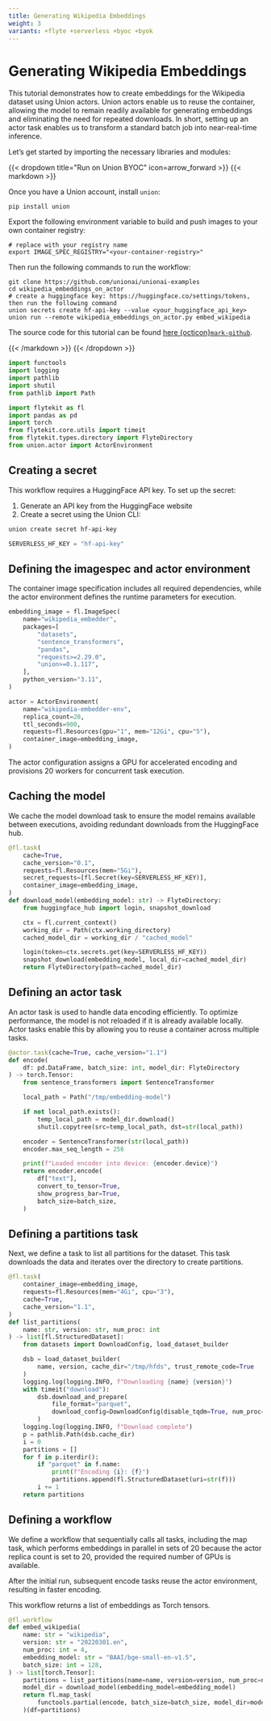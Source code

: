 ```yaml
---
title: Generating Wikipedia Embeddings
weight: 3
variants: +flyte +serverless +byoc +byok
---
```


# Generating Wikipedia Embeddings

This tutorial demonstrates how to create embeddings for the Wikipedia dataset using Union actors.
Union actors enable us to reuse the container, allowing the model to remain readily available for generating embeddings
and eliminating the need for repeated downloads.
In short, setting up an actor task enables us to transform a standard batch job into near-real-time inference.

Let’s get started by importing the necessary libraries and modules:

{{< dropdown title="Run on Union BYOC" icon=arrow_forward >}}
{{< markdown >}}

Once you have a Union account, install `union`:

```shell
pip install union
```

Export the following environment variable to build and push
images to your own container registry:

```shell
# replace with your registry name
export IMAGE_SPEC_REGISTRY="<your-container-registry>"
```

Then run the following commands to run the workflow:

```shell
git clone https://github.com/unionai/unionai-examples
cd wikipedia_embeddings_on_actor
# create a huggingface key: https://huggingface.co/settings/tokens, then run the following command
union secrets create hf-api-key --value <your_huggingface_api_key>
union run --remote wikipedia_embeddings_on_actor.py embed_wikipedia
```

The source code for this tutorial can be found [here {octicon}`mark-github`](https://www.github.com/unionai/unionai-examples/tree/main/tutorials/wikipedia_embeddings_on_actor/wikipedia_embeddings_on_actor.py).

{{< /markdown >}}
{{< /dropdown >}}

```python
import functools
import logging
import pathlib
import shutil
from pathlib import Path
```

```python
import flytekit as fl
import pandas as pd
import torch
from flytekit.core.utils import timeit
from flytekit.types.directory import FlyteDirectory
from union.actor import ActorEnvironment
```

## Creating a secret

This workflow requires a HuggingFace API key. To set up the secret:

1. Generate an API key from the HuggingFace website
2. Create a secret using the Union CLI:

```bash
union create secret hf-api-key
```

```python
SERVERLESS_HF_KEY = "hf-api-key"
```

## Defining the imagespec and actor environment

The container image specification includes all required dependencies,
while the actor environment defines the runtime parameters for execution.

```python
embedding_image = fl.ImageSpec(
    name="wikipedia_embedder",
    packages=[
        "datasets",
        "sentence_transformers",
        "pandas",
        "requests>=2.29.0",
        "union>=0.1.117",
    ],
    python_version="3.11",
)
```

```python
actor = ActorEnvironment(
    name="wikipedia-embedder-env",
    replica_count=20,
    ttl_seconds=900,
    requests=fl.Resources(gpu="1", mem="12Gi", cpu="5"),
    container_image=embedding_image,
)
```

The actor configuration assigns a GPU for accelerated encoding and
provisions 20 workers for concurrent task execution.

## Caching the model

We cache the model download task to ensure the model remains available
between executions, avoiding redundant downloads from the HuggingFace hub.

```python
@fl.task(
    cache=True,
    cache_version="0.1",
    requests=fl.Resources(mem="5Gi"),
    secret_requests=[fl.Secret(key=SERVERLESS_HF_KEY)],
    container_image=embedding_image,
)
def download_model(embedding_model: str) -> FlyteDirectory:
    from huggingface_hub import login, snapshot_download

    ctx = fl.current_context()
    working_dir = Path(ctx.working_directory)
    cached_model_dir = working_dir / "cached_model"

    login(token=ctx.secrets.get(key=SERVERLESS_HF_KEY))
    snapshot_download(embedding_model, local_dir=cached_model_dir)
    return FlyteDirectory(path=cached_model_dir)
```

## Defining an actor task

An actor task is used to handle data encoding efficiently.
To optimize performance, the model is not reloaded if it is already available locally.
Actor tasks enable this by allowing you to reuse a container across multiple tasks.

```python
@actor.task(cache=True, cache_version="1.1")
def encode(
    df: pd.DataFrame, batch_size: int, model_dir: FlyteDirectory
) -> torch.Tensor:
    from sentence_transformers import SentenceTransformer

    local_path = Path("/tmp/embedding-model")

    if not local_path.exists():
        temp_local_path = model_dir.download()
        shutil.copytree(src=temp_local_path, dst=str(local_path))

    encoder = SentenceTransformer(str(local_path))
    encoder.max_seq_length = 256

    print(f"Loaded encoder into device: {encoder.device}")
    return encoder.encode(
        df["text"],
        convert_to_tensor=True,
        show_progress_bar=True,
        batch_size=batch_size,
    )
```

## Defining a partitions task

Next, we define a task to list all partitions for the dataset.
This task downloads the data and iterates over the directory to create partitions.

```python
@fl.task(
    container_image=embedding_image,
    requests=fl.Resources(mem="4Gi", cpu="3"),
    cache=True,
    cache_version="1.1",
)
def list_partitions(
    name: str, version: str, num_proc: int
) -> list[fl.StructuredDataset]:
    from datasets import DownloadConfig, load_dataset_builder

    dsb = load_dataset_builder(
        name, version, cache_dir="/tmp/hfds", trust_remote_code=True
    )
    logging.log(logging.INFO, f"Downloading {name} {version}")
    with timeit("download"):
        dsb.download_and_prepare(
            file_format="parquet",
            download_config=DownloadConfig(disable_tqdm=True, num_proc=num_proc),
        )
    logging.log(logging.INFO, f"Download complete")
    p = pathlib.Path(dsb.cache_dir)
    i = 0
    partitions = []
    for f in p.iterdir():
        if "parquet" in f.name:
            print(f"Encoding {i}: {f}")
            partitions.append(fl.StructuredDataset(uri=str(f)))
        i += 1
    return partitions
```

## Defining a workflow

We define a workflow that sequentially calls all tasks, including the map task,
which performs embeddings in parallel in sets of 20 because the actor replica count is set to 20,
provided the required number of GPUs is available.

After the initial run, subsequent encode tasks reuse the actor environment, resulting in faster encoding.

This workflow returns a list of embeddings as Torch tensors.

```python
@fl.workflow
def embed_wikipedia(
    name: str = "wikipedia",
    version: str = "20220301.en",
    num_proc: int = 4,
    embedding_model: str = "BAAI/bge-small-en-v1.5",
    batch_size: int = 128,
) -> list[torch.Tensor]:
    partitions = list_partitions(name=name, version=version, num_proc=num_proc)
    model_dir = download_model(embedding_model=embedding_model)
    return fl.map_task(
        functools.partial(encode, batch_size=batch_size, model_dir=model_dir)
    )(df=partitions)
```
